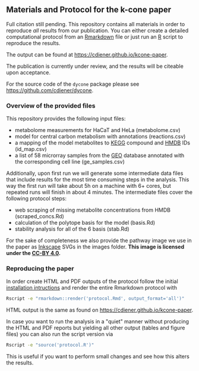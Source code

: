 ## Materials and Protocol for the k-cone paper

Full citation still pending. This repository contains all materials in order
to reproduce *all* results from our publication. You can either create a detailed
computational protocol from an [Rmarkdown](http://rmarkdown.rstudio.com/) file
or just run an [R](http://r-project.org) script to reproduce the results.

The output can be found at https://cdiener.github.io/kcone-paper.

The publication is currently under review, and the results will be citeable upon
acceptance. 

For the source code of the `dycone` package please see 
https://github.com/cdiener/dycone.

### Overview of the provided files

This repository provides the following input files:

- metabolome measurements for HaCaT and HeLa (metabolome.csv)
- model for central carbon metabolism with annotations (reactions.csv) 
- a mapping of the model metabolites to [KEGG](http://www.genome.jp/kegg/) 
  compound and [HMDB](http://hmdb.ca) IDs (id_map.csv)
- a list of 58 microrray samples from the [GEO](http://www.ncbi.nlm.nih.gov/geo/)
  database annotated with the corresponding cell line (ge_samples.csv)
  
Additionally, upon first run we will generate some intermediate data files that 
include results for the most time consuming steps in the analysis. This way the 
first run will take about 5h on a machine with 6+ cores, but repeated runs will 
finish in about 4 minutes. The intermediate files cover the following protocol 
steps:

- web scraping of missing metabolite concentrations from HMDB (scraped_concs.Rd)
- calculation of the polytope basis for the model (basis.Rd)
- stability analysis for all of the 6 basis (stab.Rd)

For the sake of completeness we also provide the pathway image we use in the
paper as [Inkscape](https://inkscape.org) SVGs in the images folder. 
**This image is licensed under the [CC-BY 4.0](https://creativecommons.org/licenses/by/4.0/).**

### Reproducing the paper

In order create HTML and PDF outputs of the protocol follow the initial 
[installation intructions](http://cdiener.github.io/kcone-paper) and render
the entire Rmarkdown protocol with

```bash
Rscript -e "rmarkdown::render('protocol.Rmd', output_format='all')"
```

HTML output is the same as found on https://cdiener.github.io/kcone-paper.

In case you want to run the analysis in a "quiet" manner without producing the
HTML and PDF reports but yielding all other output (tables and figure files) you
can also run the script version via

```bash
Rscript -e "source('protocol.R')"
```

This is useful if you want to perform small changes and see how this alters the
results.

